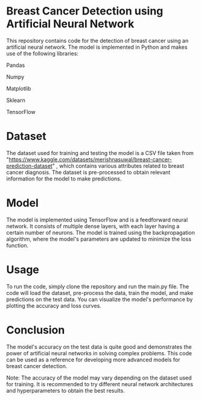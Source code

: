 # Breast Cancer Detection using Artificial Neural Network
This repository contains code for the detection of breast cancer using an artificial neural network. The model is implemented in Python and makes use of the following libraries:

Pandas

Numpy

Matplotlib

Sklearn

TensorFlow

# Dataset
The dataset used for training and testing the model is a CSV file taken from "https://www.kaggle.com/datasets/merishnasuwal/breast-cancer-prediction-dataset" , which contains various attributes related to breast cancer diagnosis. The dataset is pre-processed to obtain relevant information for the model to make predictions.

# Model
The model is implemented using TensorFlow and is a feedforward neural network. It consists of multiple dense layers, with each layer having a certain number of neurons. The model is trained using the backpropagation algorithm, where the model's parameters are updated to minimize the loss function.

# Usage
To run the code, simply clone the repository and run the main.py file. The code will load the dataset, pre-process the data, train the model, and make predictions on the test data. You can visualize the model's performance by plotting the accuracy and loss curves.

# Conclusion
The model's accuracy on the test data is quite good and demonstrates the power of artificial neural networks in solving complex problems. This code can be used as a reference for developing more advanced models for breast cancer detection.

Note: The accuracy of the model may vary depending on the dataset used for training. It is recommended to try different neural network architectures and hyperparameters to obtain the best results.

